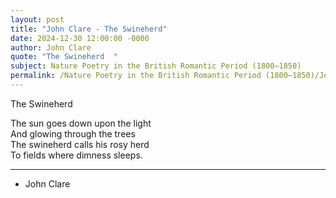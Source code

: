 ```yaml
---
layout: post
title: "John Clare - The Swineherd"
date: 2024-12-30 12:00:00 -0000
author: John Clare
quote: "The Swineherd  "
subject: Nature Poetry in the British Romantic Period (1800–1850)
permalink: /Nature Poetry in the British Romantic Period (1800–1850)/John Clare/John Clare - The Swineherd
---
```


The Swineherd  

The sun goes down upon the light  
And glowing through the trees  
The swineherd calls his rosy herd  
To fields where dimness sleeps.

---

- John Clare
